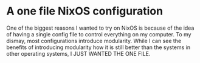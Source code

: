 # A one file NixOS configuration
One of the biggest reasons I wanted to try on NixOS is because of the idea of having a single config file to control everything on my computer. To my dismay, most configurations introduce modularity. While I can see the benefits of introducing modularity how it is still better than the systems in other operating systems, I JUST WANTED THE ONE FILE.
